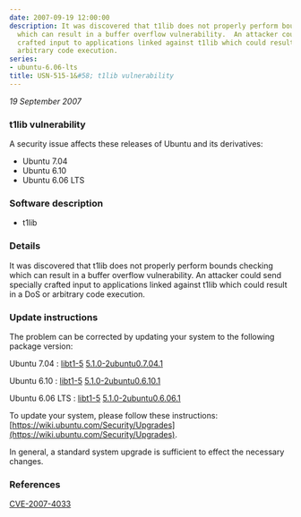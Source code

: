 ```yaml
---
date: 2007-09-19 12:00:00
description: It was discovered that t1lib does not properly perform bounds checking
  which can result in a buffer overflow vulnerability.  An attacker could send specially
  crafted input to applications linked against t1lib which could result in a DoS or
  arbitrary code execution.
series:
- ubuntu-6.06-lts
title: USN-515-1&#58; t1lib vulnerability
---
```


*19 September 2007*

### t1lib vulnerability

A security issue affects these releases of Ubuntu and its derivatives:

* Ubuntu 7.04
* Ubuntu 6.10
* Ubuntu 6.06 LTS

### Software description

* t1lib 

### Details

It was discovered that t1lib does not properly perform bounds checking which can result in a buffer overflow vulnerability. An attacker could send specially crafted input to applications linked against t1lib which could result in a DoS or arbitrary code execution. 

### Update instructions

The problem can be corrected by updating your system to the following package version:

Ubuntu 7.04
 : [libt1-5](https://launchpad.net/ubuntu/+source/t1lib) <span> [5.1.0-2ubuntu0.7.04.1](https://launchpad.net/ubuntu/+source/t1lib/5.1.0-2ubuntu0.7.04.1) </span> 

Ubuntu 6.10
 : [libt1-5](https://launchpad.net/ubuntu/+source/t1lib) <span> [5.1.0-2ubuntu0.6.10.1](https://launchpad.net/ubuntu/+source/t1lib/5.1.0-2ubuntu0.6.10.1) </span> 

Ubuntu 6.06 LTS
 : [libt1-5](https://launchpad.net/ubuntu/+source/t1lib) <span> [5.1.0-2ubuntu0.6.06.1](https://launchpad.net/ubuntu/+source/t1lib/5.1.0-2ubuntu0.6.06.1) </span> 

To update your system, please follow these instructions: [https://wiki.ubuntu.com/Security/Upgrades](https://wiki.ubuntu.com/Security/Upgrades).

In general, a standard system upgrade is sufficient to effect the necessary changes. 

### References

 
 [CVE-2007-4033](http://people.ubuntu.com/~ubuntu-security/cve/CVE-2007-4033)